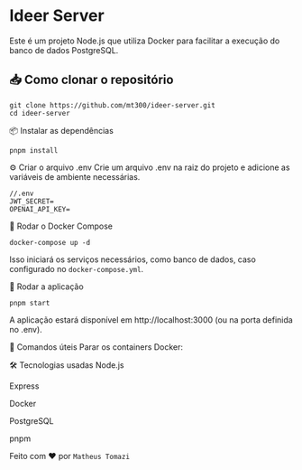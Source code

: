 # Ideer Server

Este é um projeto Node.js que utiliza Docker para facilitar a execução do banco de dados PostgreSQL.

## 📥 Como clonar o repositório

```
git clone https://github.com/mt300/ideer-server.git
cd ideer-server
```
📦 Instalar as dependências
```
pnpm install
```
⚙️ Criar o arquivo .env
Crie um arquivo .env na raiz do projeto e adicione as variáveis de ambiente necessárias.
```
//.env
JWT_SECRET=
OPENAI_API_KEY=
```
🐳 Rodar o Docker Compose
```
docker-compose up -d
```
Isso iniciará os serviços necessários, como banco de dados, caso configurado no ```docker-compose.yml```.

🚀 Rodar a aplicação
```
pnpm start
```
A aplicação estará disponível em http://localhost:3000 (ou na porta definida no .env).

📌 Comandos úteis
Parar os containers Docker:


🛠 Tecnologias usadas
Node.js

Express

Docker

PostgreSQL

pnpm

Feito com ❤️ por ```Matheus Tomazi```